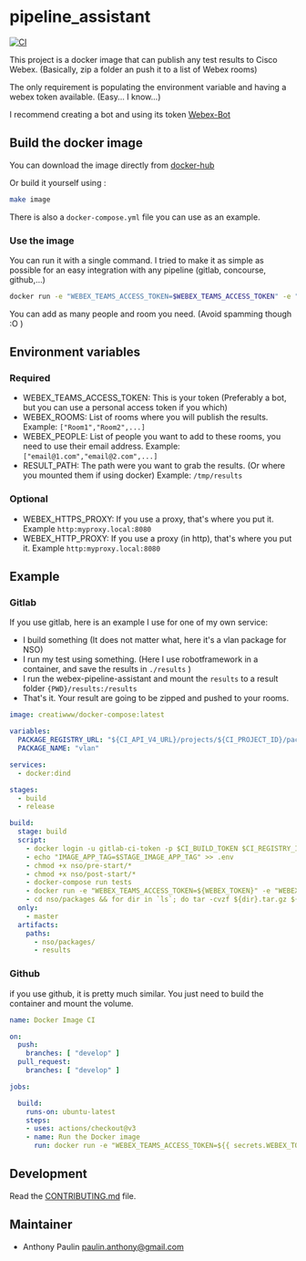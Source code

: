 # pipeline_assistant

[![CI](https://github.com/Gwynbl31dd//webex-pipeline-assistant/actions/workflows/docker-image.yml/badge.svg)](https://github.com/Gwynbl31dd//webex-pipeline-assistant/actions/workflows/docker-image.yml)

This project is a docker image that can publish any test results to Cisco Webex. (Basically, zip a folder an push it to a list of Webex rooms)

The only requirement is populating the environment variable and having a webex token available. (Easy... I know...)

I recommend creating a bot and using its token [Webex-Bot](https://developer.webex.com/docs/bots)

## Build the docker image

You can download the image directly from [docker-hub](https://hub.docker.com/r/gwynbl31dd/webex-pipeline-assistant)

Or build it yourself using :

```bash
make image
```

There is also a ``docker-compose.yml`` file you can use as an example. 

### Use the image

You can run it with a single command. I tried to make it as simple as possible for an easy integration with any pipeline (gitlab, concourse, github,...)

```bash
docker run -e "WEBEX_TEAMS_ACCESS_TOKEN=$WEBEX_TEAMS_ACCESS_TOKEN" -e "WEBEX_ROOMS=[\"Room name\"]" -e "WEBEX_PEOPLE=[\"your@mail.com\"]" -e "RESULT_PATH=/results" -v ${PWD}/results:/results gwynbl31dd/webex-pipeline-assistant:latest
```

You can add as many people and room you need. (Avoid spamming though :O ) 

## Environment variables

### Required

* WEBEX_TEAMS_ACCESS_TOKEN: This is your token (Preferably a bot, but you can use a personal access token if you which)
* WEBEX_ROOMS: List of rooms where you will publish the results. Example: ``["Room1","Room2",...]``
* WEBEX_PEOPLE: List of people you want to add to these rooms, you need to use their email address. Example: ``["email@1.com","email@2.com",...]``
* RESULT_PATH: The path were you want to grab the results. (Or where you mounted them if using docker) Example: ``/tmp/results``

### Optional

* WEBEX_HTTPS_PROXY: If you use a proxy, that's where you put it. Example ``http:myproxy.local:8080``
* WEBEX_HTTP_PROXY: If you use a proxy (in http), that's where you put it. Example ``http:myproxy.local:8080``

## Example

### Gitlab

If you use gitlab, here is an example I use for one of my own service:

* I build something (It does not matter what, here it's a vlan package for NSO)
* I run my test using something. (Here I use robotframework in a container, and save the results in ``./results`` )
* I run the webex-pipeline-assistant and mount the ``results`` to a result folder ``{PWD}/results:/results``
* That's it. Your result are going to be zipped and pushed to your rooms. 

```yaml
image: creatiwww/docker-compose:latest

variables:
  PACKAGE_REGISTRY_URL: "${CI_API_V4_URL}/projects/${CI_PROJECT_ID}/packages/generic"
  PACKAGE_NAME: "vlan"

services:
  - docker:dind

stages:
  - build
  - release

build:
  stage: build
  script:
    - docker login -u gitlab-ci-token -p $CI_BUILD_TOKEN $CI_REGISTRY_IMAGE
    - echo "IMAGE_APP_TAG=$STAGE_IMAGE_APP_TAG" >> .env
    - chmod +x nso/pre-start/*
    - chmod +x nso/post-start/*
    - docker-compose run tests
    - docker run -e "WEBEX_TEAMS_ACCESS_TOKEN=${WEBEX_TOKEN}" -e "WEBEX_ROOMS=[\"NSO Service pipeline\"]" -e "WEBEX_PEOPLE=[\"apaulin@cisco.com\"]" -e "RESULT_PATH=/results" -v ${PWD}/results:/results gwynbl31dd/webex-pipeline-assistant:master
    - cd nso/packages && for dir in `ls`; do tar -cvzf ${dir}.tar.gz ${dir}; done
  only:
    - master
  artifacts:
    paths:
      - nso/packages/
      - results
```

### Github

if you use github, it is pretty much similar. You just need to build the container and mount the volume.

```yaml
name: Docker Image CI

on:
  push:
    branches: [ "develop" ]
  pull_request:
    branches: [ "develop" ]

jobs:

  build:
    runs-on: ubuntu-latest
    steps:
    - uses: actions/checkout@v3
    - name: Run the Docker image
      run: docker run -e "WEBEX_TEAMS_ACCESS_TOKEN=${{ secrets.WEBEX_TOKEN }}" -e "WEBEX_ROOMS=[\"Webex-assistant-pipeline\"]" -e "WEBEX_PEOPLE=[\"apaulin@cisco.com\"]" -e "RESULT_PATH=/results" -v ${PWD}:/results gwynbl31dd/webex-pipeline-assistant:latest
```

## Development

Read the [CONTRIBUTING.md](CONTRIBUTING.md) file.

## Maintainer

* Anthony Paulin <paulin.anthony@gmail.com>